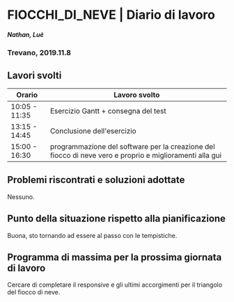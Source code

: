 

# FIOCCHI_DI_NEVE | Diario di lavoro
##### Nathan, Luè
### Trevano, 2019.11.8

## Lavori svolti


|Orario        |Lavoro svolto                 |
|--------------|------------------------------|
|10:05 - 11:35 |Esercizio Gantt + consegna del test|
|13:15 - 14:45 |Conclusione dell'esercizio |
|15:00 - 16:30 |programmazione del software per la creazione del fiocco di neve vero e proprio e miglioramenti alla gui|

##  Problemi riscontrati e soluzioni adottate
Nessuno.
##  Punto della situazione rispetto alla pianificazione
Buona, sto tornando ad essere al passo con le tempistiche.
## Programma di massima per la prossima giornata di lavoro
Cercare di completare il responsive e gli ultimi accorgimenti per il triangolo del fiocco di neve.